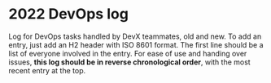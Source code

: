 # 2022 DevOps log

Log for DevOps tasks handled by DevX teammates, old and new.
To add an entry, just add an H2 header with ISO 8601 format.
The first line should be a list of everyone involved in the entry.
For ease of use and handing over issues, **this log should be in reverse chronological order**, with the most recent entry at the top.
